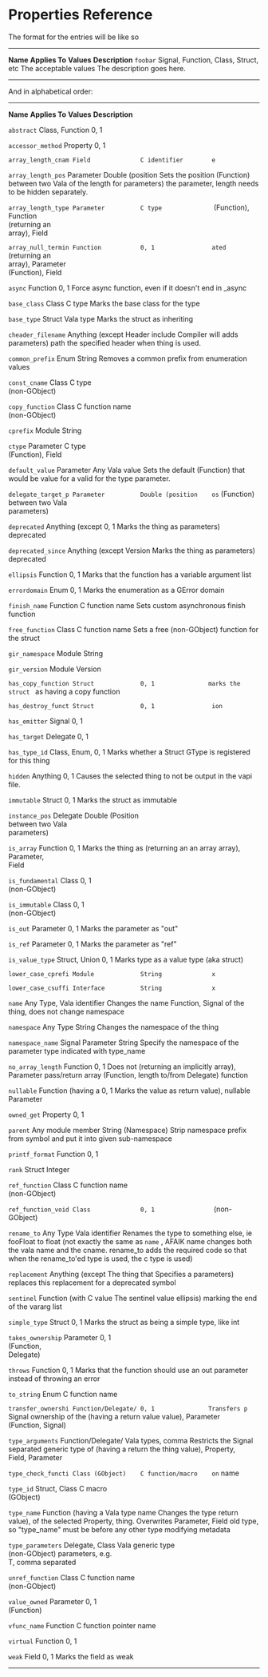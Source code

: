 <div id="properties-reference" class="section level1">

Properties Reference
====================

The format for the entries will be like so

  ---------- -------------------------------------- ----------------------- ----------------------------
  **Name**   **Applies To**                         **Values**              **Description**
  `foobar`   Signal, Function, Class, Struct, etc   The acceptable values   The description goes here.
  ---------- -------------------------------------- ----------------------- ----------------------------

And in alphabetical order:

  ------------------ ------------------ ------------------ ------------------
  **Name**           **Applies To**     **Values**         **Description**

  `abstract`         Class, Function    0, 1               

  `accessor_method`  Property           0, 1               

  `array_length_cnam Field              C identifier       
  e`                                                       

  `array_length_pos` Parameter          Double (position   Sets the position
                     (Function)         between two Vala   of the length for
                                        parameters)        the parameter,
                                                           length needs to be
                                                           hidden separately.

  `array_length_type Parameter          C type             
  `                  (Function),                           
                     Function                              
                     (returning an                         
                     array), Field                         

  `array_null_termin Function           0, 1               
  ated`              (returning an                         
                     array), Parameter                     
                     (Function), Field                     

  `async`            Function           0, 1               Force async
                                                           function, even if
                                                           it doesn't end in
                                                           \_async

  `base_class`       Class              C type             Marks the base
                                                           class for the type

  `base_type`        Struct             Vala type          Marks the struct
                                                           as inheriting

  `cheader_filename` Anything (except   Header include     Compiler will adds
                     parameters)        path               the specified
                                                           header when thing
                                                           is used.

  `common_prefix`    Enum               String             Removes a common
                                                           prefix from
                                                           enumeration values

  `const_cname`      Class              C type             
                     (non-GObject)                         

  `copy_function`    Class              C function name    
                     (non-GObject)                         

  `cprefix`          Module             String             

  `ctype`            Parameter          C type             
                     (Function), Field                     

  `default_value`    Parameter          Any Vala value     Sets the default
                     (Function)         that would be      value for a
                                        valid for the type parameter.

  `delegate_target_p Parameter          Double (position   
  os`                (Function)         between two Vala   
                                        parameters)        

  `deprecated`       Anything (except   0, 1               Marks the thing as
                     parameters)                           deprecated

  `deprecated_since` Anything (except   Version            Marks the thing as
                     parameters)                           deprecated

  `ellipsis`         Function           0, 1               Marks that the
                                                           function has a
                                                           variable argument
                                                           list

  `errordomain`      Enum               0, 1               Marks the
                                                           enumeration as a
                                                           GError domain

  `finish_name`      Function           C function name    Sets custom
                                                           asynchronous
                                                           finish function

  `free_function`    Class              C function name    Sets a free
                     (non-GObject)                         function for the
                                                           struct

  `gir_namespace`    Module             String             

  `gir_version`      Module             Version            

  `has_copy_function Struct             0, 1               marks the struct
  `                                                        as having a copy
                                                           function

  `has_destroy_funct Struct             0, 1               
  ion`                                                     

  `has_emitter`      Signal             0, 1               

  `has_target`       Delegate           0, 1               

  `has_type_id`      Class, Enum,       0, 1               Marks whether a
                     Struct                                GType is
                                                           registered for
                                                           this thing

  `hidden`           Anything           0, 1               Causes the
                                                           selected thing to
                                                           not be output in
                                                           the vapi file.

  `immutable`        Struct             0, 1               Marks the struct
                                                           as immutable

  `instance_pos`     Delegate           Double (Position   
                                        between two Vala   
                                        parameters)        

  `is_array`         Function           0, 1               Marks the thing as
                     (returning an                         an array
                     array), Parameter,                    
                     Field                                 

  `is_fundamental`   Class              0, 1               
                     (non-GObject)                         

  `is_immutable`     Class              0, 1               
                     (non-GObject)                         

  `is_out`           Parameter          0, 1               Marks the
                                                           parameter as "out"

  `is_ref`           Parameter          0, 1               Marks the
                                                           parameter as "ref"

  `is_value_type`    Struct, Union      0, 1               Marks type as a
                                                           value type (aka
                                                           struct)

  `lower_case_cprefi Module             String             
  x`                                                       

  `lower_case_csuffi Interface          String             
  x`                                                       

  `name`             Any Type,          Vala identifier    Changes the name
                     Function, Signal                      of the thing, does
                                                           not change
                                                           namespace

  `namespace`        Any Type           String             Changes the
                                                           namespace of the
                                                           thing

  `namespace_name`   Signal Parameter   String             Specify the
                                                           namespace of the
                                                           parameter type
                                                           indicated with
                                                           type\_name

  `no_array_length`  Function           0, 1               Does not
                     (returning an                         implicitly
                     array), Parameter                     pass/return array
                     (Function,                            length to/from
                     Delegate)                             function

  `nullable`         Function (having a 0, 1               Marks the value as
                     return value),                        nullable
                     Parameter                             

  `owned_get`        Property           0, 1               

  `parent`           Any module member  String (Namespace) Strip namespace
                                                           prefix from symbol
                                                           and put it into
                                                           given
                                                           sub-namespace

  `printf_format`    Function           0, 1               

  `rank`             Struct             Integer            

  `ref_function`     Class              C function name    
                     (non-GObject)                         

  `ref_function_void Class              0, 1               
  `                  (non-GObject)                         

  `rename_to`        Any Type           Vala identifier    Renames the type
                                                           to something else,
                                                           ie fooFloat to
                                                           float (not exactly
                                                           the same as `name`
                                                           , AFAIK name
                                                           changes both the
                                                           vala name and the
                                                           cname. rename\_to
                                                           adds the required
                                                           code so that when
                                                           the rename\_to'ed
                                                           type is used, the
                                                           c type is used)

  `replacement`      Anything (except   The thing that     Specifies a
                     parameters)        replaces this      replacement for a
                                                           deprecated symbol

  `sentinel`         Function (with     C value            The sentinel value
                     ellipsis)                             marking the end of
                                                           the vararg list

  `simple_type`      Struct             0, 1               Marks the struct
                                                           as being a simple
                                                           type, like int

  `takes_ownership`  Parameter          0, 1               
                     (Function,                            
                     Delegate)                             

  `throws`           Function           0, 1               Marks that the
                                                           function should
                                                           use an out
                                                           parameter instead
                                                           of throwing an
                                                           error

  `to_string`        Enum               C function name    

  `transfer_ownershi Function/Delegate/ 0, 1               Transfers
  p`                 Signal                                ownership of the
                     (having a return                      value
                     value), Parameter                     
                     (Function, Signal)                    

  `type_arguments`   Function/Delegate/ Vala types, comma  Restricts the
                     Signal             separated          generic type of
                     (having a return                      the thing
                     value), Property,                     
                     Field, Parameter                      

  `type_check_functi Class (GObject)    C function/macro   
  on`                                   name               

  `type_id`          Struct, Class      C macro            
                     (GObject)                             

  `type_name`        Function (having a Vala type name     Changes the type
                     return value),                        of the selected
                     Property,                             thing. Overwrites
                     Parameter, Field                      old type, so
                                                           "type\_name" must
                                                           be before any
                                                           other type
                                                           modifying metadata

  `type_parameters`  Delegate, Class    Vala generic type  
                     (non-GObject)      parameters, e.g.   
                                        T, comma separated 

  `unref_function`   Class              C function name    
                     (non-GObject)                         

  `value_owned`      Parameter          0, 1               
                     (Function)                            

  `vfunc_name`       Function           C function pointer 
                                        name               

  `virtual`          Function           0, 1               

  `weak`             Field              0, 1               Marks the field as
                                                           weak
  ------------------ ------------------ ------------------ ------------------

</div>
